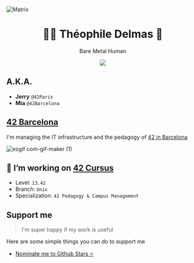 ![Matrix](https://i.pinimg.com/originals/b4/e3/71/b4e371619042d1e80918d09904e90f7d.gif)

<h1 align='center'>
🧑‍💻 Théophile Delmas 🚀
</h1>

<p align='center'>
  Bare Metal Human
</p>

<p align='center'>
  
  <a href="https://www.linkedin.com/in/théophile-delmas-92275b16b">
    <img src="https://img.shields.io/badge/linkedin-%230077B5.svg?&style=for-the-badge&logo=linkedin&logoColor=white" />
  </a>
  
</p>


## A.K.A.
- **Jerry** `@42Paris`
- **Mia** `@42Barcelona`



## [42 Barcelona](https://github.com/42Barcelona)

I'm managing the IT infrastructure and the pedagogy of [42 in Barcelona](https://github.com/42Barcelona)

![ezgif com-gif-maker (1)](https://user-images.githubusercontent.com/49293011/184696364-ed63db8f-be70-4ab2-a116-447432bdc0e2.gif)


## 🔭 I’m working on [42 Cursus](https://42.fr/)
- Level: `13.42`
- Branch: `Unix`
- Specialization: `42 Pedagogy & Campus Management`

## Support me
> I'm super happy if my work is useful

Here are some simple things you can do to support me
- <a href='https://stars.github.com/nominate/'>Nominate me to Github Stars ⭐</a>
